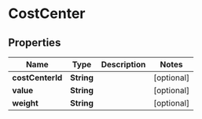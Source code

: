 

# CostCenter


## Properties

| Name | Type | Description | Notes |
|------------ | ------------- | ------------- | -------------|
|**costCenterId** | **String** |  |  [optional] |
|**value** | **String** |  |  [optional] |
|**weight** | **String** |  |  [optional] |



